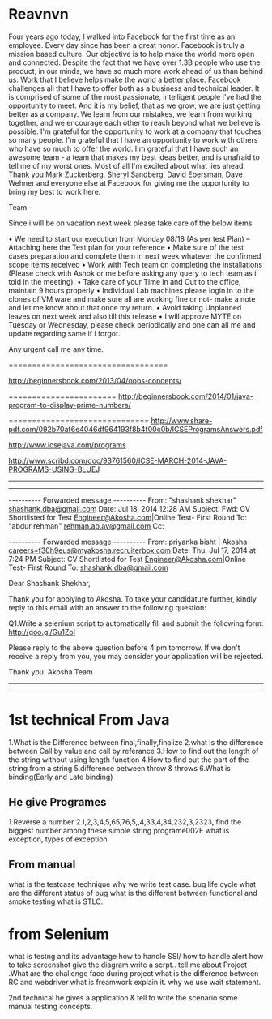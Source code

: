 Reavnvn
=======
Four years ago today, I walked into Facebook for the first time as an employee. Every day since has been a great honor. Facebook is truly a mission based culture. Our objective is to help make the world more open and connected. Despite the fact that we have over 1.3B people who use the product, in our minds, we have so much more work ahead of us than behind us. Work that I believe helps make the world a better place.
Facebook challenges all that I have to offer both as a business and technical leader. It is comprised of some of the most passionate, intelligent people I've had the opportunity to meet. And it is my belief, that as we grow, we are just getting better as a company. We learn from our mistakes, we learn from working together, and we encourage each other to reach beyond what we believe is possible.
I'm grateful for the opportunity to work at a company that touches so many people. I'm grateful that I have an opportunity to work with others who have so much to offer the world. I'm grateful that I have such an awesome team - a team that makes my best ideas better, and is unafraid to tell me of my worst ones. Most of all I'm excited about what lies ahead.
Thank you Mark Zuckerberg, Sheryl Sandberg, David Ebersman, Dave Wehner and everyone else at Facebook for giving me the opportunity to bring my best to work here.





Team –

Since i will be on vacation next week please take care of the below items

•	We need to start our execution from Monday 08/18 (As per test Plan) – Attaching here the Test plan for your reference
•	Make sure of the test cases preparation and complete them in next week whatever the confirmed scope items received
•	Work with Tech team on completing the installations (Please check with Ashok or me before asking any query to tech team as i told in the meeting).
•	Take care of your Time in and Out to the office, maintain 9 hours properly
•	Individual Lab machines please login in to the clones of VM ware and make sure all are working fine or not- make a note and let me know about that once my return.
•	Avoid taking Unplanned leaves on next week and also till this release
•	I will approve MYTE on Tuesday or Wednesday, please check periodically and one can all me and update regarding same if i forgot.

Any urgent call me any time.

==================================


http://beginnersbook.com/2013/04/oops-concepts/

=======================
http://beginnersbook.com/2014/01/java-program-to-display-prime-numbers/

==============================
http://www.share-pdf.com/092b70af6e4046df964193f8b4f00c0b/ICSEProgramsAnswers.pdf

http://www.icsejava.com/programs

http://www.scribd.com/doc/93761560/ICSE-MARCH-2014-JAVA-PROGRAMS-USING-BLUEJ



--------------------------------------------------------
--------------------------------------------------------
---------- Forwarded message ----------
From: "shashank shekhar" <shashank.dba@gmail.com>
Date: Jul 18, 2014 12:28 AM
Subject: Fwd: CV Shortlisted for Test Engineer@Akosha.com|Online Test- First Round
To: "abdur rehman" <rehman.ab.av@gmail.com>
Cc:



---------- Forwarded message ----------
From: priyanka bisht | Akosha <careers+f30h9eus@myakosha.recruiterbox.com>
Date: Thu, Jul 17, 2014 at 7:24 PM
Subject: CV Shortlisted for Test Engineer@Akosha.com|Online Test- First Round
To: shashank.dba@gmail.com


Dear Shashank Shekhar,

Thank you for applying to Akosha. To take your candidature further, kindly reply to this email with an answer to the following question:

Q1.Write a selenium script to automatically fill and submit the following form:
http://goo.gl/Gu1Zol

Please reply to the above question before 4 pm tomorrow. If we don't receive a reply from you, you may consider your application will be rejected.

Thank you.
Akosha Team


-----------------------------------------------
-----------------------------------------------

1st technical
From Java 
=============
1.What is the Difference between final,finally,finalize
2.what is the difference between Call by value and call by referance
3.How to find out the length of the string without using length function
4.How to find out the part of the string from a string
5.difference between throw & throws
6.What is binding(Early and Late binding)

He give Programes 
-----------------------------------
1.Reverse a number
2.1,2,3,4,5,65,76,5,,4,33,4,34,232,3,2323,
find the biggest number among these
simple string programe002E
what is exception, types of exception

From manual
----------------------------------
what is the testcase technique
why we write test case.
bug life cycle
what are the different status of bug
what is the different between functional and smoke testing 
what is STLC.

from Selenium
=======================================
what is testng and its advantage
how to handle SSl/
how to handle alert
how to take screenshot 
give the diagram write a scrpt..
tell me about Project .What are the challenge face during project
what is the difference between RC and webdriver
what is freamwork explain it.
why we use wait statement.

2nd technical
he gives a application & tell to write the scenario
some manual testing concepts.

